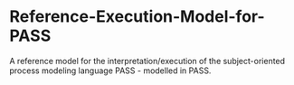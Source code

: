 # Reference-Execution-Model-for-PASS
A reference model for the interpretation/execution of the subject-oriented process modeling language PASS - modelled in PASS.
